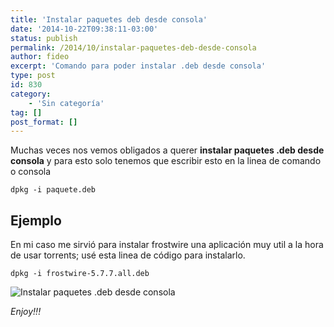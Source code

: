 ```yaml
---
title: 'Instalar paquetes deb desde consola'
date: '2014-10-22T09:38:11-03:00'
status: publish
permalink: /2014/10/instalar-paquetes-deb-desde-consola
author: fideo
excerpt: 'Comando para poder instalar .deb desde consola'
type: post
id: 830
category:
    - 'Sin categoría'
tag: []
post_format: []
---
```

Muchas veces nos vemos obligados a querer **instalar paquetes .deb desde consola** y para esto solo tenemos que escribir esto en la linea de comando o consola

```
dpkg -i paquete.deb
```

Ejemplo
-------

En mi caso me sirvió para instalar frostwire una aplicación muy util a la hora de usar torrents; usé esta linea de código para instalarlo.

```
dpkg -i frostwire-5.7.7.all.deb
```

![Instalar paquetes .deb desde consola](http://federicomazzei.com.ar/blog/wp-content/uploads/2015/09/ubuntu-logo112.png "Instalar paquetes .deb desde consola")

*Enjoy!!!*
